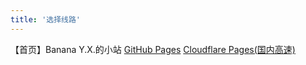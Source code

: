 ```yaml
---
title: '选择线路'
---
```

【首页】Banana Y.X.的小站
<a href="https://bananayx.github.io" target="_self">GitHub Pages</a>
<a href="https://bananayx.pages.dev" target="_self">Cloudflare Pages(国内高速)</a>